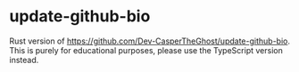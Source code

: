 # update-github-bio

Rust version of https://github.com/Dev-CasperTheGhost/update-github-bio.
This is purely for educational purposes, please use the TypeScript version instead.
